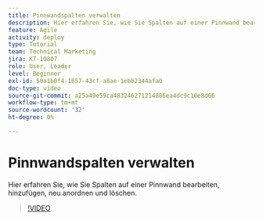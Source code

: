```yaml
---
title: Pinnwandspalten verwalten
description: Hier erfahren Sie, wie Sie Spalten auf einer Pinnwand bearbeiten, hinzufügen, neu anordnen und löschen.
feature: Agile
activity: deploy
type: Tutorial
team: Technical Marketing
jira: KT-10807
role: User, Leader
level: Beginner
exl-id: 50a1b0f4-1857-43cf-a8ae-1ebb2344afa0
doc-type: video
source-git-commit: a25a49e59ca483246271214886ea4dc9c10e8d66
workflow-type: tm+mt
source-wordcount: '32'
ht-degree: 0%

---
```


# Pinnwandspalten verwalten

Hier erfahren Sie, wie Sie Spalten auf einer Pinnwand bearbeiten, hinzufügen, neu anordnen und löschen.

>[!VIDEO](https://video.tv.adobe.com/v/346570)
